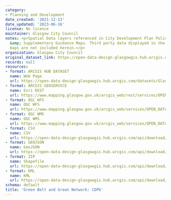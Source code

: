 ```yaml
---
category:
- Planning and Development
date_created: '2021-12-13'
date_updated: '2023-06-16'
license: No licence
maintainer: Glasgow City Council
notes: <p>Spatial Data layers referenced in City Development Plan Policy and Proposals
  &amp; Supplementary Guidance Maps. Third party data displayed in the above mentioned
  maps are not included herein.</p>
organization: Glasgow City Council
original_dataset_link: https://open-data-design-glasgowgis.hub.arcgis.com/datasets/GlasgowGIS::green-belt-and-green-network-cdp6
records: null
resources:
- format: ARCGIS HUB DATASET
  name: Web Page
  url: https://open-data-design-glasgowgis.hub.arcgis.com/datasets/GlasgowGIS::green-belt-and-green-network-cdp6
- format: ARCGIS GEOSERVICE
  name: Esri REST
  url: https://www.mapping.glasgow.gov.uk/arcgis_web/rest/services/OPEN_DATA/City_Development_Plan/MapServer/1
- format: OGC WFS
  name: OGC WFS
  url: https://www.mapping.glasgow.gov.uk/arcgis_web/services/OPEN_DATA/City_Development_Plan/MapServer/WFSServer?request=GetCapabilities&service=WFS
- format: OGC WMS
  name: OGC WMS
  url: https://www.mapping.glasgow.gov.uk/arcgis_web/services/OPEN_DATA/City_Development_Plan/MapServer/WMSServer?request=GetCapabilities&service=WMS
- format: CSV
  name: CSV
  url: https://open-data-design-glasgowgis.hub.arcgis.com/api/download/v1/items/05d8a63e2f934523a367d3dc5cc1aca2/csv?layers=1
- format: GEOJSON
  name: GeoJSON
  url: https://open-data-design-glasgowgis.hub.arcgis.com/api/download/v1/items/05d8a63e2f934523a367d3dc5cc1aca2/geojson?layers=1
- format: ZIP
  name: Shapefile
  url: https://open-data-design-glasgowgis.hub.arcgis.com/api/download/v1/items/05d8a63e2f934523a367d3dc5cc1aca2/shapefile?layers=1
- format: KML
  name: KML
  url: https://open-data-design-glasgowgis.hub.arcgis.com/api/download/v1/items/05d8a63e2f934523a367d3dc5cc1aca2/kml?layers=1
schema: default
title: 'Green Belt and Green Network: CDP6'
---
```

